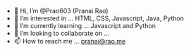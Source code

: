 - 👋 Hi, I’m @Prao603 (Pranai Rao)
- 👀 I’m interested in ... HTML, CSS, Javascript, Java, Python
- 🌱 I’m currently learning ... Javascript and Python
- 💞️ I’m looking to collaborate on ...
- 📫 How to reach me ... pranai@rao.me

<!---
Prao603/Prao603 is a ✨ special ✨ repository because its `README.md` (this file) appears on your GitHub profile.
You can click the Preview link to take a look at your changes.
--->
